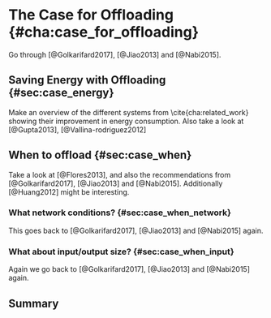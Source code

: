 # The Case for Offloading {#cha:case_for_offloading}
Go through [@Golkarifard2017], [@Jiao2013] and [@Nabi2015].


## Saving Energy with Offloading {#sec:case_energy}
Make an overview of the different systems from \cite{cha:related_work} showing their improvement in energy consumption. Also take a look at [@Gupta2013], [@Vallina-rodriguez2012]


## When to offload {#sec:case_when}
Take a look at [@Flores2013], and also the recommendations from [@Golkarifard2017], [@Jiao2013] and [@Nabi2015]. Additionally [@Huang2012] might be interesting.


### What network conditions? {#sec:case_when_network}
This goes back to [@Golkarifard2017], [@Jiao2013] and [@Nabi2015] again.


### What about input/output size? {#sec:case_when_input}
Again we go back to [@Golkarifard2017], [@Jiao2013] and [@Nabi2015] again.


## Summary
